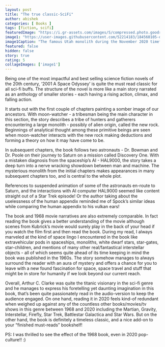 ```yaml
---
layout: post
title: "The true classic-SciFi"
author: abishek
categories: [ Books ]
tags: [fiction, scifi]
featuredImage: "https://i.gr-assets.com/images/S/compressed.photo.goodreads.com/books/1432468943l/70535._SY475_.jpg"
image1: "https://user-images.githubusercontent.com/52214183/184560105-da066c21-4aef-4d32-b415-4d8d4260f6df.jpg"
image1Caption: "The famous Utah monolith during the November 2020 timeframe\n(https://en.wikipedia.org/wiki/Utah_monolith)"
featured: false
hidden: false
story: true
rating: 5
collageImages: ['image1']
---
```


Being one of the most impactful and best selling science fiction novels of the 20th century, ‘2001 A Space Odyssey’ is quite the must read classic for all sci-fi buffs. The structure of the novel is more like a main story narrated as an anthology of smaller stories - each having a rising action, climax, and falling action.

It starts out with the first couple of chapters painting a somber image of our ancestors. With moon-watcher - a tribesman being the main character in this section, the story describes a tribe of hunters and gatherers encountering a large monolith - possibly of alien origin, called the new rock. Beginnings of analytical thought among these primitive beings are seen when moon-watcher interacts with the new rock making deductions and forming a theory on how it may have come to be.

In subsequent chapters, the book follows two astronauts - Dr. Bowman and Dr. Poole on their journey to Saturn on a mission called Discovery One. <span class="spoiler">With a mistaken diagnosis from the spaceship’s AI - HAL9000, the story takes a deep turn into a nerve wracking showdown between man and machine.</span> The mysterious monolith from the initial chapters makes appearances in many subsequent chapters too, and is central to the whole plot.

References to suspended animation of some of the astronauts en-route to Saturn, and the interactions with AI computer HAL9000 seemed like content straight out of a Star Trek episode! Or the author taking about the uselessness of the human appendix reminded me of Spock’s similar ideas while comparing the human appendix to his vulkan ears!

The book and 1968 movie narratives are also extremely comparable. In fact reading the book gives a better understanding of the movie although scenes from Kubrick’s movie would surely play in the back of your head if you watch the film first and then read the book. During my read, I always marveled at the kind of space lingo I encountered in the book like extravehicular pods in spaceships, monoliths, white dwarf stars, star-gates, star-children, and mentions of many other real/fantastical interstellar objects - all of which seems quite ahead of its time keeping in mind the book was published in the 1960s. The story somehow manages to always surround the reader with an aura of mystery and offers a chance for you to leave with a new found fascination for space, space travel and stuff that might be in store for humanity if we look beyond our current reach.

Overall, Arthur C. Clarke was quite the titanic visionary in the sci-fi genre and he manages to express his foretelling yet daunting imagination in this book, that’s been quite passionately read in the audio-version to keep the audience engaged. On one hand, reading it in 2020 feels kind-of redundant when weighed up against any of the countless other books/movies/tv shows in this genre between 1968 and 2020 including the Martian, Gravity, Interstellar, Firefly, Star Trek, Battlestar Galactica and Star Wars. But on the other hand, the book is definitely a timeless classic, and a nice add-on to your “finished must-reads” bookshelf!

PS: I was thrilled to see the effect of the 1968 book, even in 2020 pop-culture!! :)
